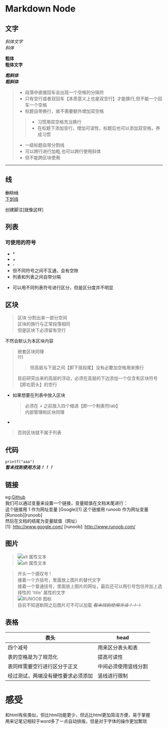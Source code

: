 # Markdown Node  


## 文字
*斜体文字*  
_斜体_  

**粗体**  
__粗体文字__

***粗斜体***  
___粗斜体___   

> - 段落中直接回车会出现一个空格的分隔符  
> - 只有空行或者双回车【本质意义上也是双空行】才能换行,但不能一个回车一个空格  
> - 标题自带换行，故不需要额外增加双空格
> > - 习惯用双空格充当换行  
> > - 在标题下添加空行，增加可读性，标题后也可以添加双空格，养成习惯
> 
> - 一级标题自带分割线  
> - 可以跨行进行加粗,也可以跨行使用斜体
> - 但不能跨区块使用  
***

## 线  
~~删除线~~  
<u>下划线</u>  

创建脚注[就像这样]
[^就像这样]:aaaaa  

## 列表  
### 可使用的符号
* \*
* \+
* \-
* 但不同符号之间不互通，会有空隙  
* 列表和列表之间自带分隔  
- 可以用不同列表符号进行区分，但是区分度并不明显

## 区块  
> 区块
> 分割出来一部分空间  
区块的换行与正常段落相同  
但是区块下必须留有空行  

不然会默认为本区块内容  
> 嵌套区块同理  
> 111
> > 但高层与下层之间【即下层段尾】没有必要加空格用来换行  
> 
> 目前研究出来的高层的浮动，必须在高层的下边添加一个仅含有区块符号【即右箭头】的空行

* 如果想要在列表中放入区块
    > 必须在 > 之前放入四个缩进【即一个制表符tab】  
    > 内部管理和区块同理
* 
> 否则区块就不属于列表  

## 代码
`printf("aaa")`  
***暂未找到使用方法！！！***

## 链接
eg:[Github](https://github.com/)  
我们可以通过变量来设置一个链接，变量赋值在文档末尾进行：  
这个链接用 1 作为网址变量 [Google][1]
这个链接用 runoob 作为网址变量 [Runoob][runoob]  
然后在文档的结尾为变量赋值（网址）  
[1]: http://www.google.com/
[runoob]: http://www.runoob.com/

## 图片
> ![alt 属性文本](图片地址)  
> ![alt 属性文本](图片地址 "可选标题")  

> 开头一个感叹号 !  
> 接着一个方括号，里面放上图片的替代文字  
> 接着一个普通括号，里面放上图片的网址，最后还可以用引号包住并加上选择性的 'title' 属性的文字  
> ![RUNOOB 图标](https://img-home.csdnimg.cn/images/20201124032511.png)  
> 目前不知道断网之后图片可不可以加载 
> ~~*暂未找到使用方法！！！*~~

## 表格
表头 | head
---- | ----
四个减号 | 用来区分表头和表
表的空格是为了规范化 | 提高可读性
表同样需要空行进行区分于正文 | 中间必须使用竖线分割
经过测试，两端没有硬性要求必须添加 | 竖线进行限制

# 感受
和html有些类似，但比html功能更少，但远比html更加简洁方便，易于掌握  
用来记笔记相较于word多了一点自动排版，但是对于字体的操作更加繁琐